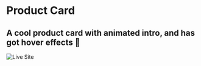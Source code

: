 # Product Card
## A cool product card with animated intro, and has got hover effects 🥙

![Live Site](https://hover-around.netlify.app/)
